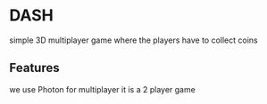 # DASH
 simple 3D multiplayer game where the players have to collect coins
 ## Features
 we use Photon for multiplayer
 it is a 2 player game
